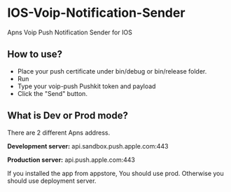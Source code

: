 # IOS-Voip-Notification-Sender
Apns Voip Push Notification Sender for IOS


## How to use?
- Place your push certificate under bin/debug or bin/release folder.
- Run
- Type your voip-push Pushkit token and payload
- Click the "Send" button.

## What is Dev or Prod mode?
There are 2 different Apns address.

**Development server:** api.sandbox.push.apple.com:443

**Production server:** api.push.apple.com:443

If you installed the app from appstore, You should use prod. Otherwise you should use deployment server.
